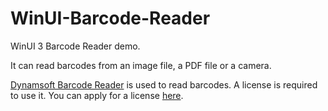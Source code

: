 # WinUI-Barcode-Reader

WinUI 3 Barcode Reader demo.

It can read barcodes from an image file, a PDF file or a camera.

[Dynamsoft Barcode Reader](https://www.dynamsoft.com/barcode-reader/overview/) is used to read barcodes. A license is required to use it. You can apply for a license [here](https://www.dynamsoft.com/customer/license/trialLicense?product=dbr).

